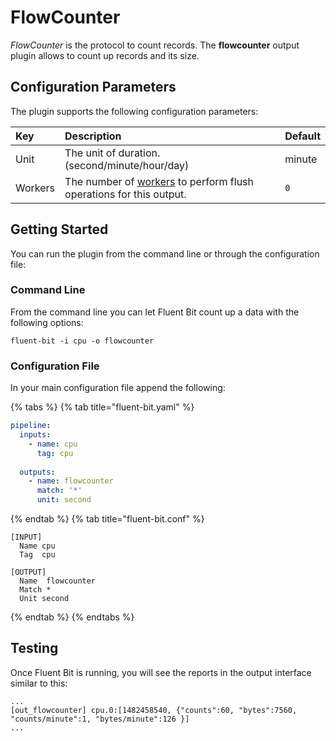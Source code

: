 # FlowCounter

_FlowCounter_ is the protocol to count records. The **flowcounter** output plugin allows to count up records and its size.

## Configuration Parameters

The plugin supports the following configuration parameters:

| Key | Description | Default |
| :--- | :--- | :--- |
| Unit | The unit of duration. \(second/minute/hour/day\) | minute |
| Workers | The number of [workers](../../administration/multithreading.md#outputs) to perform flush operations for this output. | `0` |

## Getting Started

You can run the plugin from the command line or through the configuration file:

### Command Line

From the command line you can let Fluent Bit count up a data with the following options:

```shell
fluent-bit -i cpu -o flowcounter
```

### Configuration File

In your main configuration file append the following:

{% tabs %}
{% tab title="fluent-bit.yaml" %}

```yaml
pipeline:
  inputs:
    - name: cpu
      tag: cpu
          
  outputs:
    - name: flowcounter
      match: '*'
      unit: second
```

{% endtab %}
{% tab title="fluent-bit.conf" %}

```text
[INPUT]
  Name cpu
  Tag  cpu

[OUTPUT]
  Name  flowcounter
  Match *
  Unit second
```

{% endtab %}
{% endtabs %}

## Testing

Once Fluent Bit is running, you will see the reports in the output interface similar to this:

```text
...
[out_flowcounter] cpu.0:[1482458540, {"counts":60, "bytes":7560, "counts/minute":1, "bytes/minute":126 }]
...
```
